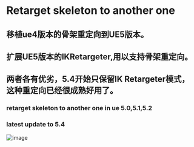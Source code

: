 # Retarget skeleton to another one

## 移植ue4版本的骨架重定向到UE5版本。
## 扩展UE5版本的IKRetargeter,用以支持骨架重定向。
## 两者各有优劣，5.4开始只保留IK Retargeter模式，这种重定向已经很成熟好用了。
### retarget skeleton to another one in ue 5.0,5.1,5.2
### latest update to 5.4

![image](https://user-images.githubusercontent.com/3448042/183580922-d1e0f0fa-d2f4-4d31-8f8e-91a4dcf3a4d5.png)

